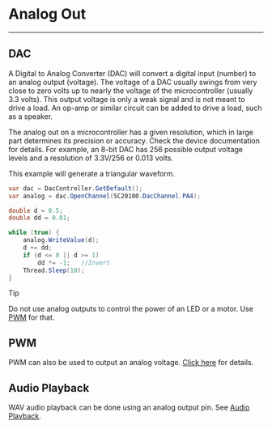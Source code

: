 # Analog Out
---
## DAC
A Digital to Analog Converter (DAC) will convert a digital input (number) to an analog output (voltage). The voltage of a DAC usually swings from very close to zero volts up to nearly the voltage of the microcontroller (usually 3.3 volts). This output voltage is only a weak signal and is not meant to drive a load. An op-amp or similar circuit can be added to drive a load, such as a speaker.

The analog out on a microcontroller has a given resolution, which in large part determines its precision or accuracy. Check the device documentation for details. For example, an 8-bit DAC has 256 possible output voltage levels and a resolution of 3.3V/256 or 0.013 volts.

This example will generate a triangular waveform.

```cs
var dac = DacController.GetDefault();
var analog = dac.OpenChannel(SC20100.DacChannel.PA4);

double d = 0.5;
double dd = 0.01;

while (true) {
    analog.WriteValue(d);
    d += dd;
    if (d <= 0 || d >= 1)
        dd *= -1;   //Invert
    Thread.Sleep(10);
}
```

> [!Tip]
> Do not use analog outputs to control the power of an LED or a motor. Use [PWM](pwm.md) for that.

## PWM
PWM can also be used to output an analog voltage. [Click here](pwm.md) for details.

## Audio Playback
WAV audio playback can be done using an analog output pin. See [Audio Playback](audio-playback.md).

